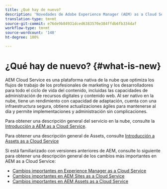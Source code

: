 ```yaml
---
title: ¿Qué hay de nuevo?
description: 'Novedades de Adobe Experience Manager (AEM) as a Cloud Service. '
translation-type: tm+mt
source-git-commit: e76de9b84931dced6383570e384ffdb6fb334daf
workflow-type: tm+mt
source-wordcount: '148'
ht-degree: 100%

---
```



# ¿Qué hay de nuevo? {#what-is-new}

<!-- For the pre-release of Adobe Experience Manager (AEM) as a Cloud Service everything is new. -->

AEM Cloud Service es una plataforma nativa de la nube que optimiza los flujos de trabajo de los profesionales de marketing y los desarrolladores para todo el ciclo de vida del contenido, incluidas las capacidades de administración de recursos digitales y contenido web. Al ser nativo en la nube, tiene un rendimiento con capacidad de adaptación, cuenta con una infraestructura segura, obtiene actualizaciones ágiles para mantenerse al día y permite implementaciones y administración sin complicaciones.

Para obtener una descripción general del servicio en la nube, consulte la [Introducción a AEM as a Cloud Service](/help/overview/introduction.md).

<!-- Please link to introduction or what's new of Sites. -->

Para obtener una descripción general de Assets, consulte [Introducción a Assets as a Cloud Service](/help/assets/overview.md)

Si está familiarizado con versiones anteriores de AEM, consulte lo siguiente para obtener una descripción general de los cambios más importantes en AEM as a Cloud Service:

* [Cambios importantes en Experience Manager as a Cloud Service](/help/release-notes/aem-cloud-changes.md)
* [Cambios importantes en AEM Sites as a Cloud Service](/help/sites-cloud/sites-cloud-changes.md)
* [Cambios importantes en AEM Assets as a Cloud Service](/help/assets/assets-cloud-changes.md)
